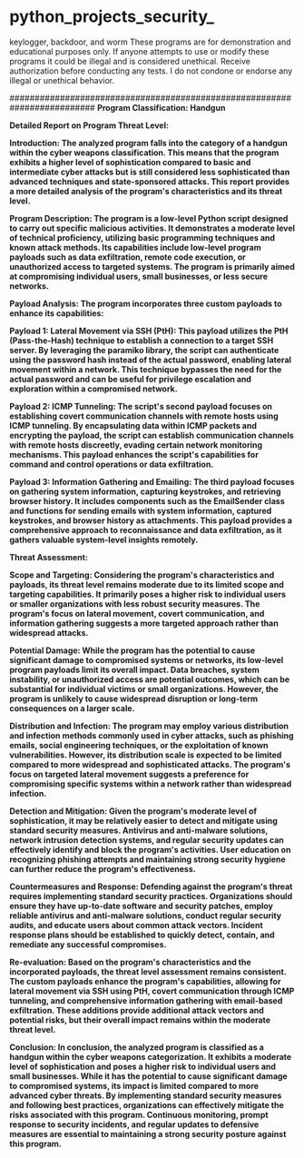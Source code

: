 # python_projects_security_
keylogger, backdoor, and worm
These programs are for demonstration and educational purposes only. 
If anyone attempts to use or modify these programs it could be illegal and is considered unethical. Receive authorization before conducting any tests.
I do not condone or endorse any illegal or unethical behavior.




#########################################################################
<b>Program Classification: Handgun

Detailed Report on Program Threat Level:

Introduction:
The analyzed program falls into the category of a handgun within the cyber weapons classification. This means that the program exhibits a higher level of sophistication compared to basic and intermediate cyber attacks but is still considered less sophisticated than advanced techniques and state-sponsored attacks. This report provides a more detailed analysis of the program's characteristics and its threat level.

Program Description:
The program is a low-level Python script designed to carry out specific malicious activities. It demonstrates a moderate level of technical proficiency, utilizing basic programming techniques and known attack methods. Its capabilities include low-level program payloads such as data exfiltration, remote code execution, or unauthorized access to targeted systems. The program is primarily aimed at compromising individual users, small businesses, or less secure networks.

Payload Analysis:
The program incorporates three custom payloads to enhance its capabilities:

Payload 1: Lateral Movement via SSH (PtH):
This payload utilizes the PtH (Pass-the-Hash) technique to establish a connection to a target SSH server. By leveraging the paramiko library, the script can authenticate using the password hash instead of the actual password, enabling lateral movement within a network. This technique bypasses the need for the actual password and can be useful for privilege escalation and exploration within a compromised network.

Payload 2: ICMP Tunneling:
The script's second payload focuses on establishing covert communication channels with remote hosts using ICMP tunneling. By encapsulating data within ICMP packets and encrypting the payload, the script can establish communication channels with remote hosts discreetly, evading certain network monitoring mechanisms. This payload enhances the script's capabilities for command and control operations or data exfiltration.

Payload 3: Information Gathering and Emailing:
The third payload focuses on gathering system information, capturing keystrokes, and retrieving browser history. It includes components such as the EmailSender class and functions for sending emails with system information, captured keystrokes, and browser history as attachments. This payload provides a comprehensive approach to reconnaissance and data exfiltration, as it gathers valuable system-level insights remotely.

Threat Assessment:

Scope and Targeting:
Considering the program's characteristics and payloads, its threat level remains moderate due to its limited scope and targeting capabilities. It primarily poses a higher risk to individual users or smaller organizations with less robust security measures. The program's focus on lateral movement, covert communication, and information gathering suggests a more targeted approach rather than widespread attacks.

Potential Damage:
While the program has the potential to cause significant damage to compromised systems or networks, its low-level program payloads limit its overall impact. Data breaches, system instability, or unauthorized access are potential outcomes, which can be substantial for individual victims or small organizations. However, the program is unlikely to cause widespread disruption or long-term consequences on a larger scale.

Distribution and Infection:
The program may employ various distribution and infection methods commonly used in cyber attacks, such as phishing emails, social engineering techniques, or the exploitation of known vulnerabilities. However, its distribution scale is expected to be limited compared to more widespread and sophisticated attacks. The program's focus on targeted lateral movement suggests a preference for compromising specific systems within a network rather than widespread infection.

Detection and Mitigation:
Given the program's moderate level of sophistication, it may be relatively easier to detect and mitigate using standard security measures. Antivirus and anti-malware solutions, network intrusion detection systems, and regular security updates can effectively identify and block the program's activities. User education on recognizing phishing attempts and maintaining strong security hygiene can further reduce the program's effectiveness.

Countermeasures and Response:
Defending against the program's threat requires implementing standard security practices. Organizations should ensure they have up-to-date software and security patches, employ reliable antivirus and anti-malware solutions, conduct regular security audits, and educate users about common attack vectors. Incident response plans should be established to quickly detect, contain, and remediate any successful compromises.

Re-evaluation:
Based on the program's characteristics and the incorporated payloads, the threat level assessment remains consistent. The custom payloads enhance the program's capabilities, allowing for lateral movement via SSH using PtH, covert communication through ICMP tunneling, and comprehensive information gathering with email-based exfiltration. These additions provide additional attack vectors and potential risks, but their overall impact remains within the moderate threat level.

Conclusion:
In conclusion, the analyzed program is classified as a handgun within the cyber weapons categorization. It exhibits a moderate level of sophistication and poses a higher risk to individual users and small businesses. While it has the potential to cause significant damage to compromised systems, its impact is limited compared to more advanced cyber threats. By implementing standard security measures and following best practices, organizations can effectively mitigate the risks associated with this program. Continuous monitoring, prompt response to security incidents, and regular updates to defensive measures are essential to maintaining a strong security posture against this program. </b>
